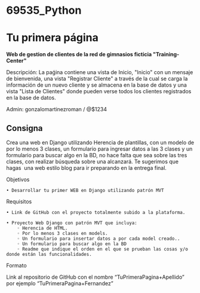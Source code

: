 # 69535_Python
# **Tu primera página**

**Web de gestion de clientes de la red de gimnasios ficticia "Training-Center"**

Descripción: La paǵina contiene una vista de Inicio, "Inicio" con un mensaje de bienvenida, una vista "Registrar Cliente" a través de la cual se carga la información de un nuevo cliente y se almacena en la base de datos y una vista "Lista de Clientes" donde pueden verse todos los clientes registrados en la base de datos.

Admin: gonzalomartinezroman / @$1234

Consigna
-
Crea una web en Django utilizando Herencia de plantillas, con un modelo de por lo menos 3 clases, un formulario para ingresar datos a las 3 clases y un formulario para buscar algo en la BD, no hace falta que sea sobre las tres clases, con realizar búsqueda sobre una alcanzará.
Te sugerimos que hagas  una web estilo blog para ir preparando en la entrega final.

Objetivos

    • Desarrollar tu primer WEB en Django utilizando patrón MVT
Requisitos

    • Link de GitHub con el proyecto totalmente subido a la plataforma.

    • Proyecto Web Django con patrón MVT que incluya: 
        ◦ Herencia de HTML.
        ◦ Por lo menos 3 clases en models.
        ◦ Un formulario para insertar datos a por cada model creado..
        ◦ Un formulario para buscar algo en la BD
        ◦ Readme que indique el orden en el que se prueban las cosas y/o donde están las funcionalidades.

Formato

Link al repositorio de GitHub con el nombre “TuPrimeraPagina+Apellido”  por ejemplo “TuPrimeraPagina+Fernandez”